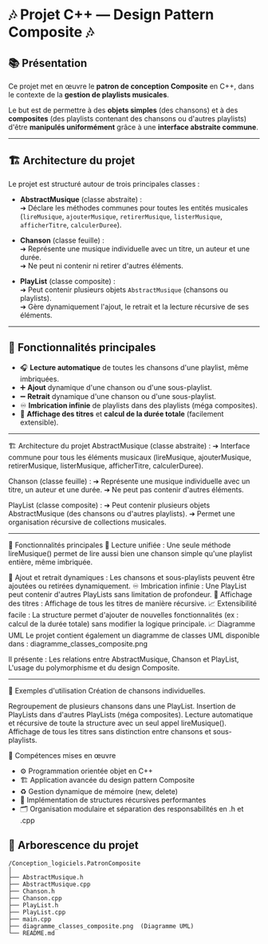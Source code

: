 ﻿# 🎶 Projet C++ — Design Pattern Composite 🎶

## 📚 Présentation

Ce projet met en œuvre le **patron de conception Composite** en C++, dans le contexte de la **gestion de playlists musicales**.

Le but est de permettre à des **objets simples** (des chansons) et à des **composites** (des playlists contenant des chansons ou d'autres playlists) d'être **manipulés uniformément** grâce à une **interface abstraite commune**.

---

## 🏗️ Architecture du projet

Le projet est structuré autour de trois principales classes :

- **AbstractMusique** (classe abstraite) :  
  ➔ Déclare les méthodes communes pour toutes les entités musicales (`lireMusique`, `ajouterMusique`, `retirerMusique`, `listerMusique`, `afficherTitre`, `calculerDuree`).

- **Chanson** (classe feuille) :  
  ➔ Représente une musique individuelle avec un titre, un auteur et une durée.  
  ➔ Ne peut ni contenir ni retirer d'autres éléments.

- **PlayList** (classe composite) :  
  ➔ Peut contenir plusieurs objets `AbstractMusique` (chansons ou playlists).  
  ➔ Gère dynamiquement l'ajout, le retrait et la lecture récursive de ses éléments.

---

## 🚀 Fonctionnalités principales

- 🎧 **Lecture automatique** de toutes les chansons d'une playlist, même imbriquées.
- ➕ **Ajout** dynamique d'une chanson ou d'une sous-playlist.
- ➖ **Retrait** dynamique d'une chanson ou d'une sous-playlist.
- ♾️ **Imbrication infinie** de playlists dans des playlists (méga composites).
- 📜 **Affichage des titres** et **calcul de la durée totale** (facilement extensible).

---

🏗️ Architecture du projet
AbstractMusique (classe abstraite) :
➔ Interface commune pour tous les éléments musicaux (lireMusique, ajouterMusique, retirerMusique, listerMusique, afficherTitre, calculerDuree).

Chanson (classe feuille) :
➔ Représente une musique individuelle avec un titre, un auteur et une durée.
➔ Ne peut pas contenir d'autres éléments.

PlayList (classe composite) :
➔ Peut contenir plusieurs objets AbstractMusique (des chansons ou d'autres playlists).
➔ Permet une organisation récursive de collections musicales.

---

🚀 Fonctionnalités principales
🎯 Lecture unifiée :
Une seule méthode lireMusique() permet de lire aussi bien une chanson simple qu'une playlist entière, même imbriquée.

🔁 Ajout et retrait dynamiques :
Les chansons et sous-playlists peuvent être ajoutées ou retirées dynamiquement.
♾️ Imbrication infinie :
Une PlayList peut contenir d'autres PlayLists sans limitation de profondeur.
📜 Affichage des titres :
Affichage de tous les titres de manière récursive.
📈 Extensibilité facile :
La structure permet d'ajouter de nouvelles fonctionnalités (ex : calcul de la durée totale) sans modifier la logique principale.
📈 Diagramme UML
Le projet contient également un diagramme de classes UML disponible dans :
diagramme_classes_composite.png

Il présente :
Les relations entre AbstractMusique, Chanson et PlayList,
L'usage du polymorphisme et du design Composite.

---

🧪 Exemples d'utilisation
Création de chansons individuelles.

Regroupement de plusieurs chansons dans une PlayList.
Insertion de PlayLists dans d'autres PlayLists (méga composites).
Lecture automatique et récursive de toute la structure avec un seul appel lireMusique().
Affichage de tous les titres sans distinction entre chansons et sous-playlists.

🎯 Compétences mises en œuvre
- ⚙️ Programmation orientée objet en C++
- 🏗️ Application avancée du design pattern Composite
- ♻️ Gestion dynamique de mémoire (new, delete)
- 🔁 Implémentation de structures récursives performantes
- 🗂️ Organisation modulaire et séparation des responsabilités en .h et .cpp


## 📂 Arborescence du projet

```text
/Conception_logiciels.PatronComposite
│
├── AbstractMusique.h
├── AbstractMusique.cpp
├── Chanson.h
├── Chanson.cpp
├── PlayList.h
├── PlayList.cpp
├── main.cpp
├── diagramme_classes_composite.png  (Diagramme UML)
└── README.md
